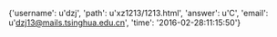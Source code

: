 {'username': u'dzj', 'path': u'xz1213/1213.html', 'answer': u'C', 'email': u'dzj13@mails.tsinghua.edu.cn', 'time': '2016-02-28:11:15:50'}